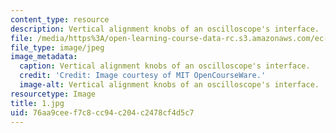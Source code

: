 ```yaml
---
content_type: resource
description: Vertical alignment knobs of an oscilloscope's interface.
file: /media/https%3A/open-learning-course-data-rc.s3.amazonaws.com/ec-s06-practical-electronics-fall-2004/76aa9ceef7c8cc94c204c2478cf4d5c7_1.jpg
file_type: image/jpeg
image_metadata:
  caption: Vertical alignment knobs of an oscilloscope's interface.
  credit: 'Credit: Image courtesy of MIT OpenCourseWare.'
  image-alt: Vertical alignment knobs of an oscilloscope's interface.
resourcetype: Image
title: 1.jpg
uid: 76aa9cee-f7c8-cc94-c204-c2478cf4d5c7
---
```


